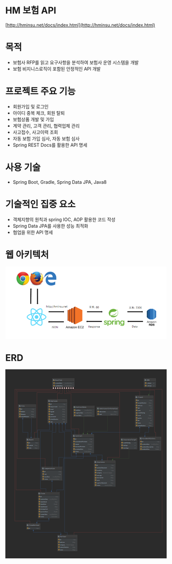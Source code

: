 # HM 보험 API
[http://hminsu.net/docs/index.html](http://hminsu.net/docs/index.html)

# 목적

- 보험사 RFP를 읽고 요구사항을 분석하여 보험사 운영 시스템을 개발
- 보험 비지니스로직이 포함된 안정적인 API 개발

# 프로젝트 주요 기능

- 회원가입 및 로그인
- 아이디 중복 체크, 회원 탈퇴
- 보험상품 개발 및 가입
- 계약 관리, 고객 관리,  협력업체 관리
- 사고접수, 사고이력 조회
- 자동 보험 가입 심사, 자동 보험 심사
- Spring REST Docs를 활용한 API 명세

# 사용 기술

- Spring Boot, Gradle, Spring Data JPA, Java8

# 기술적인 집중 요소

- 객체지향의 원칙과 spring IOC, AOP 활용한 코드 작성
- Spring Data JPA를 사용한 성능 최적화
- 협업을 위한 API 명세

# 웹 아키텍처

![./architecture.jpg](./architecture.jpg)

# ERD

![./ERD.png](./ERD.png)